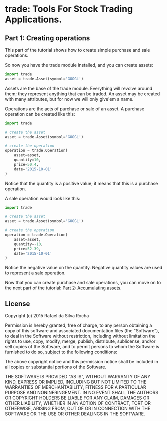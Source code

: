# trade: Tools For Stock Trading Applications.

## Part 1: Creating operations
This part of the tutorial shows how to create simple purchase and
sale operations.

So now you have the trade module installed, and you can create assets:

```python
import trade
asset = trade.Asset(symbol='GOOGL')
```

Assets are the base of the trade module. Everything will revolve around them;
they represent anything that can be traded. An asset may be created with many
attributes, but for now we will only give'em a name.

Operations are the acts of purchase or sale of an asset. A purchase operation
can be created like this:

```python
import trade

# create the asset
asset = trade.Asset(symbol='GOOGL')

# create the operation
operation = trade.Operation(
    asset=asset,
    quantity=10,
    price=50.4,
    date='2015-10-01'
)
```

Notice that the quantity is a positive value; it means that this is a purchase
operation.

A sale operation would look like this:
```python
import trade

# create the asset
asset = trade.Asset(symbol='GOOGL')

# create the operation
operation = trade.Operation(
    asset=asset,
    quantity=-10,
    price=52.39,
    date='2015-10-01'
)
```

Notice the negative value on the quantity. Negative quantity values are used
to represent a sale operation.

Now that you can create purchase and sale operations, you can move on to
the next part of the tutorial: [Part 2: Accumulating assets](part_2).



## License
Copyright (c) 2015 Rafael da Silva Rocha

Permission is hereby granted, free of charge, to any person obtaining a copy
of this software and associated documentation files (the "Software"), to deal
in the Software without restriction, including without limitation the rights
to use, copy, modify, merge, publish, distribute, sublicense, and/or sell
copies of the Software, and to permit persons to whom the Software is
furnished to do so, subject to the following conditions:

The above copyright notice and this permission notice shall be included in
all copies or substantial portions of the Software.

THE SOFTWARE IS PROVIDED "AS IS", WITHOUT WARRANTY OF ANY KIND, EXPRESS OR
IMPLIED, INCLUDING BUT NOT LIMITED TO THE WARRANTIES OF MERCHANTABILITY,
FITNESS FOR A PARTICULAR PURPOSE AND NONINFRINGEMENT. IN NO EVENT SHALL THE
AUTHORS OR COPYRIGHT HOLDERS BE LIABLE FOR ANY CLAIM, DAMAGES OR OTHER
LIABILITY, WHETHER IN AN ACTION OF CONTRACT, TORT OR OTHERWISE, ARISING FROM,
OUT OF OR IN CONNECTION WITH THE SOFTWARE OR THE USE OR OTHER DEALINGS IN
THE SOFTWARE.
